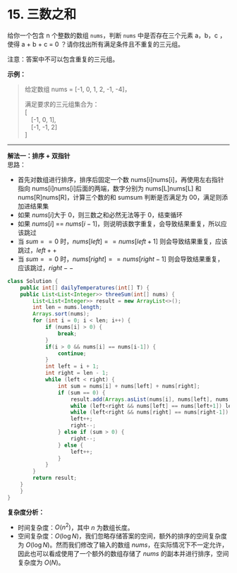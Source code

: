 # 15. 三数之和

给你一个包含 n 个整数的数组 `nums`，判断 `nums` 中是否存在三个元素 a，b，c ，使得 a + b + c = 0 ？请你找出所有满足条件且不重复的三元组。

注意：答案中不可以包含重复的三元组。

**示例：**
> 给定数组 nums = [-1, 0, 1, 2, -1, -4]，
>
>满足要求的三元组集合为：  
>[  
>&emsp;[-1, 0, 1],  
>&emsp;[-1, -1, 2]  
>]


---
**解法一：排序 + 双指针**  
思路：  

* 首先对数组进行排序，排序后固定一个数 nums[i]nums[i]，再使用左右指针指向 nums[i]nums[i]后面的两端，数字分别为 nums[L]nums[L] 和 nums[R]nums[R]，计算三个数的和 sumsum 判断是否满足为 00，满足则添加进结果集  
* 如果 $nums[i]$大于 $0$，则三数之和必然无法等于 $0$，结束循环  
* 如果 $nums[i]$ == $nums[i−1]$，则说明该数字重复，会导致结果重复，所以应该跳过  
* 当 $sum == 0$ 时，$nums[left] == nums[left+1]$ 则会导致结果重复，应该跳过，$left++$  
* 当 $sum == 0$ 时，$nums[right] == nums[right-1]$ 则会导致结果重复，应该跳过，$right--$  

```Java
class Solution {
    public int[] dailyTemperatures(int[] T) {
    public List<List<Integer>> threeSum(int[] nums) {
        List<List<Integer>> result = new ArrayList<>();
        int len = nums.length;
        Arrays.sort(nums);
        for (int i = 0; i < len; i++) {
            if (nums[i] > 0) {
                break;
            }
            if(i > 0 && nums[i] == nums[i-1]) {
                continue;
            }
            int left = i + 1;
            int right = len - 1;
            while (left < right) {
                int sum = nums[i] + nums[left] + nums[right];
                if (sum == 0) {
                    result.add(Arrays.asList(nums[i], nums[left], nums[right]));
                    while (left<right && nums[left] == nums[left+1]) left++; // 去重
                    while (left<right && nums[right] == nums[right-1]) right--; // 去重
                    left++;
                    right--;
                } else if (sum > 0) {
                    right--;
                } else {
                    left++;
                }
            }
        }
        return result;
    }
    }
}
```

**复杂度分析：**  

* 时间复杂度：$O(n^2)$，其中 $n$ 为数组长度。
* 空间复杂度：$O(\log N)$，我们忽略存储答案的空间，额外的排序的空间复杂度为 $O(\log N)$。然而我们修改了输入的数组 $\textit{nums}$，在实际情况下不一定允许，因此也可以看成使用了一个额外的数组存储了 $\textit{nums}$ 的副本并进行排序，空间复杂度为 $O(N)$。
